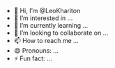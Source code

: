 - 👋 Hi, I’m @LeoKhariton
- 👀 I’m interested in ...
- 🌱 I’m currently learning ...
- 💞️ I’m looking to collaborate on ...
- 📫 How to reach me ...
- 😄 Pronouns: ...
- ⚡ Fun fact: ...

<!---
LeoKhariton/LeoKhariton is a ✨ special ✨ repository because its `README.md` (this file) appears on your GitHub profile.
You can click the Preview link to take a look at your changes.
--->
